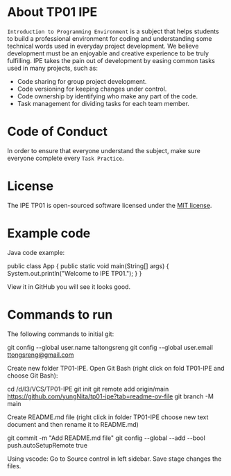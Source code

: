 # About TP01 IPE 
`Introduction to Programming Environment` is a subject that helps students to build a professional environment for coding and understanding some technical words used in everyday project development. We believe development must be an enjoyable and creative experience to be truly fulfilling. IPE takes the pain out of development by easing common tasks used in many projects, such as: 
- Code sharing for group project development. 
- Code versioning for keeping changes under control. 
- Code ownership by identifying who make any part of the code. 
- Task management for dividing tasks for each team member.  

# Code of Conduct
In order to ensure that everyone understand the subject, make sure everyone complete every `Task Practice`.

# License
The IPE TP01 is open-sourced software licensed under the [MIT license](https://opensource.org/licenses/MIT).

# Example code
Java code example:

public class App {
    public static void main(String[] args) {
        System.out.println("Welcome to IPE TP01.");
    }
}

View it in GitHub you will see it looks good. 

# Commands to run
The following commands to initial git:

git config --global user.name taltongsreng
git config --global user.email ttongsreng@gmail.com

Create new folder TP01-IPE. Open Git Bash (right click on fold TP01-IPE and choose Git Bash):

cd /d/I3/VCS/TP01-IPE
git init
git remote add origin/main https://github.com/yungNita/tp01-ipe?tab=readme-ov-file
git branch -M main

Create README.md file (right click in folder TP01-IPE choose new text document and then rename it to README.md)

git commit -m "Add README.md file"
git config --global --add --bool push.autoSetupRemote true

Using vscode: Go to Source control in left sidebar. Save stage changes the files.
 
 
 

